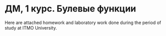 # ДМ, 1 курс. Булевые функции
Here are attached homework and laboratory work done during the period of study at ITMO University.
